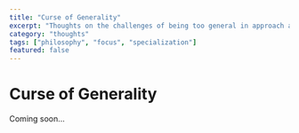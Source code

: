 ```yaml
---
title: "Curse of Generality"
excerpt: "Thoughts on the challenges of being too general in approach and focus."
category: "thoughts"
tags: ["philosophy", "focus", "specialization"]
featured: false
---
```


# Curse of Generality

Coming soon...

